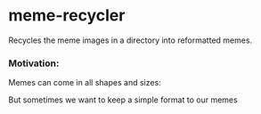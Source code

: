 # meme-recycler

Recycles the meme images in a directory into reformatted memes.

### Motivation:

Memes can come in all shapes and sizes: 

But sometimes we want to keep a simple format to our memes


